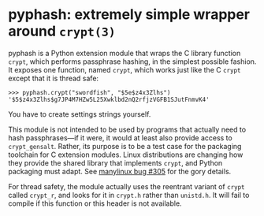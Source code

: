 # pyphash: extremely simple wrapper around `crypt(3)`

pyphash is a Python extension module that wraps the C library function
`crypt`, which performs passphrase hashing, in the simplest possible
fashion.  It exposes one function, named `crypt`, which works just
like the C `crypt` except that it is thread safe:


    >>> pyphash.crypt("swordfish", "$5e$z4x3Zlhs")
    '$5$z4x3Zlhs$g7JP4M7HZw5L25Xwklbd2nQ2rfjzVGFB1SJutFnmvK4'

You have to create settings strings yourself.

This module is not intended to be used by programs that actually need
to hash passphrases—if it were, it would at least also provide access
to `crypt_gensalt`.  Rather, its purpose is to be a test case for the
packaging toolchain for C extension modules.  Linux distributions are
changing how they provide the shared library that implements `crypt`,
and Python packaging must adapt.  See [manylinux bug
#305](https://github.com/pypa/manylinux/issues/305) for the gory details.

For thread safety, the module actually uses the reentrant variant of
`crypt` called `crypt_r`, and looks for it in `crypt.h` rather than
`unistd.h`.  It will fail to compile if this function or this header
is not available.
